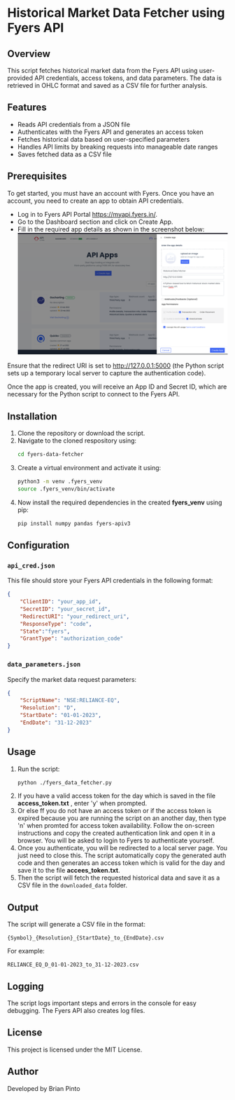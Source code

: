 # Historical Market Data Fetcher using Fyers API

## Overview
This script fetches historical market data from the Fyers API using user-provided API credentials, access tokens, and data parameters. The data is retrieved in OHLC format and saved as a CSV file for further analysis.

## Features
- Reads API credentials from a JSON file
- Authenticates with the Fyers API and generates an access token
- Fetches historical data based on user-specified parameters
- Handles API limits by breaking requests into manageable date ranges
- Saves fetched data as a CSV file

## Prerequisites
To get started, you must have an account with Fyers. Once you have an account, you need to create an app to obtain API credentials.
 - Log in to Fyers API Portal <https://myapi.fyers.in/>.
 - Go to the Dashboard section and click on Create App.
- Fill in the required app details as shown in the screenshot below:
![Illustration of Fyers App Creation](illustration_fyers_app.png)

Ensure that the redirect URI is set to http://127.0.0.1:5000 (the Python script sets up a temporary local server to capture the authentication code).

Once the app is created, you will receive an App ID and Secret ID, which are necessary for the Python script to connect to the Fyers API.

## Installation

1. Clone the repository or download the script.
2. Navigate to the cloned respository using:
   ```sh
   cd fyers-data-fetcher
   ```
3. Create a virtual environment and activate it using:
   ```sh
   python3 -m venv .fyers_venv
   source .fyers_venv/bin/activate
   ```
5. Now install the required dependencies in the created **fyers_venv** using pip:
    ```sh
    pip install numpy pandas fyers-apiv3
    ```

## Configuration
### `api_cred.json`
This file should store your Fyers API credentials in the following format:
```json
{
    "ClientID": "your_app_id",
    "SecretID": "your_secret_id",
    "RedirectURI": "your_redirect_uri",
    "ResponseType": "code",
    "State":"fyers",
    "GrantType": "authorization_code"
}
```

### `data_parameters.json`
Specify the market data request parameters:
```json
{
    "ScriptName": "NSE:RELIANCE-EQ",
    "Resolution": "D",
    "StartDate": "01-01-2023",
    "EndDate": "31-12-2023"
}
```

## Usage

1. Run the script:
    ```sh
    python ./fyers_data_fetcher.py
    ```
2. If you have a valid access token for the day which is saved in the file **access_token.txt** , enter 'y' when prompted.
3. Or else ff you do not have an access token or if the access token is expired because you are running the script on an another day, then type 'n' when promted for access token availability. Follow the on-screen instructions and copy the created authentication link and open it in a browser. You will be asked to login to Fyers to authenticate yourself.
4. Once you authenticate, you will be redirected to a local server page. You just need to close this. The script automatically copy the generated auth code and then generates an access token which is valid for the day and save it to the file **accees_token.txt**.
4. Then the script will fetch the requested historical data and save it as a CSV file in the `downloaded_data` folder.

## Output
The script will generate a CSV file in the format:
```
{Symbol}_{Resolution}_{StartDate}_to_{EndDate}.csv
```
For example:
```
RELIANCE_EQ_D_01-01-2023_to_31-12-2023.csv
```

## Logging
The script logs important steps and errors in the console for easy debugging. The Fyers API also creates log files.

## License
This project is licensed under the MIT License.

## Author
Developed by Brian Pinto
